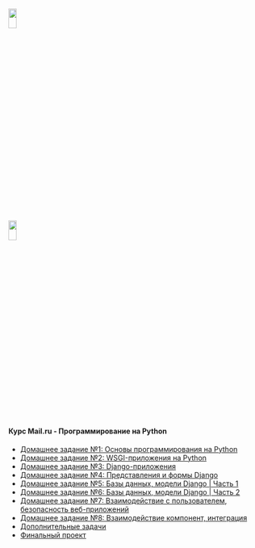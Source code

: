 # <img src="https://worldvectorlogo.com/logos/mail-ru.svg" width="18%" height="10%" alt="" />
## <img src="https://worldvectorlogo.com/logos/python-3.svg" width="18%" height="10%" alt="" />

<h4>Курс Mail.ru - Программирование на Python</h4>
<ul>
	<li>
    	<a href="https://github.com/IIpocTo/mail.ru_python/tree/master/homework_1">
    	    Домашнее задание №1: Основы программирования на Python</a>
    </li>
    <li>
        <a href="https://github.com/IIpocTo/mail.ru_python/tree/master/homework_2">
        	Домашнее задание №2: WSGI-приложения на Python</a>
    </li>
    <li>
        <a href="https://github.com/IIpocTo/mail.ru_python/tree/master/homework_3">
        	Домашнее задание №3: Django-приложения</a>
    </li>
    <li>
        <a href="https://github.com/IIpocTo/mail.ru_python/tree/master/homework_4">
            Домашнее задание №4: Представления и формы Django</a>
    </li>
    <li>
        <a href="https://github.com/IIpocTo/mail.ru_python/tree/master/homework_5">
            Домашнее задание №5: Базы данных, модели Django | Часть 1</a>
    </li>
    <li>
        <a href="https://github.com/IIpocTo/mail.ru_python/tree/master/homework_6">
            Домашнее задание №6: Базы данных, модели Django | Часть 2</a>
    </li>
    <li>
        <a href="https://github.com/IIpocTo/mail.ru_python/tree/master/homework_7">
            Домашнее задание №7: Взаимодействие с пользователем, безопасность веб-приложений</a>
    </li>
    <li>
        <a href="https://github.com/IIpocTo/mail.ru_python/tree/master/homework_8">
            Домашнее задание №8: Взаимодействие компонент, интеграция</a>
    </li>
    <li>
        <a href="https://github.com/IIpocTo/mail.ru_python/tree/master/additional_tasks">
            Дополнительные задачи</a>
    </li>
    <li>
        <a href="https://github.com/IIpocTo/mail.ru_python/tree/master/final_project">
            Финальный проект</a>
    </li>
</ul>
